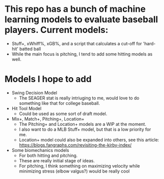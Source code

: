 # This repo has a bunch of machine learning models to evaluate baseball players. Current models: 
  - Stuff+, xWhiff%, xGB%, and a script that calculates a cut-off for 'hard-hit' batted ball
  - While the main focus is pitching, I tend to add some hitting models as well. 


# Models I hope to add
  - Swing Decision Model
    - The SEAGER stat is really intriuging to me, would love to do something like that for college baseball.
  - Hit Tool Model
    - Could be used as some sort of draft model.
  - Mix+, Match+, Pitching+, Location+
     - The Pitching+ and Location+ models are a WIP at the moment.
     - I also want to do a MLB Stuff+ model, but that is a low priority for me.
     - Location+ model could also be expanded into others, see this article:       
       https://blogs.fangraphs.com/revisiting-the-kirby-index/
  - Some biomechanics models
      - For both hitting and pitching.
      - These are really initial stage of ideas.
      - For pitching, I think something on maximizing velocity while minimizing stress (elbow valgus?) would           be really cool





